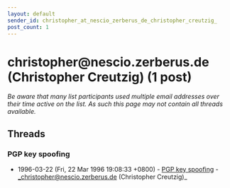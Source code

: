 ```yaml
---
layout: default
sender_id: christopher_at_nescio_zerberus_de_christopher_creutzig_
post_count: 1
---
```


# christopher<span>@</span>nescio.zerberus.de (Christopher Creutzig) (1 post)

_Be aware that many list participants used multiple email addresses over their time active on the list. As such this page may not contain all threads available._

## Threads

### PGP key spoofing
+ 1996-03-22 (Fri, 22 Mar 1996 19:08:33 +0800) - [PGP key spoofing](/archive/1996/03/aa3251d5adda35cfa2ae29ad73b71d8525ec5ee89952fdb8591e82c2178aab0f) - _christopher@nescio.zerberus.de (Christopher Creutzig)_

